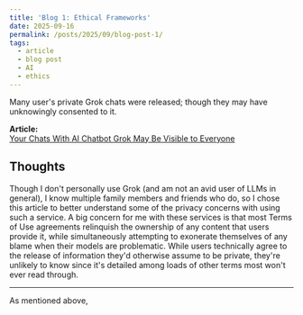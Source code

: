 ```yaml
---
title: 'Blog 1: Ethical Frameworks'
date: 2025-09-16
permalink: /posts/2025/09/blog-post-1/
tags:
  - article
  - blog post
  - AI
  - ethics
---
```


Many user's private Grok chats were released; though they may have unknowingly consented to it.

**Article:**  
[Your Chats With AI Chatbot Grok May Be Visible to Everyone](https://www.cnet.com/tech/your-chats-with-ai-chatbot-grok-may-be-visible-to-all/)

Thoughts
---
Though I don't personally use Grok (and am not an avid user of LLMs in general), I know multiple family members and friends who do, so I chose this article to better understand some of the privacy concerns with using such a service. A big concern for me with these services is that most Terms of Use agreements relinquish the ownership of any content that users provide it, while simultaneously attempting to exonerate themselves of any blame when their models are problematic. While users technically agree to the release of information they'd otherwise assume to be private, they're unlikely to know since it's detailed among loads of other terms most won't ever read through.

---
As mentioned above,